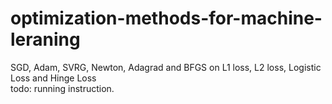 # optimization-methods-for-machine-leraning
SGD, Adam, SVRG,  Newton, Adagrad and BFGS on L1 loss, L2 loss, Logistic Loss and Hinge Loss  
todo: running instruction.
